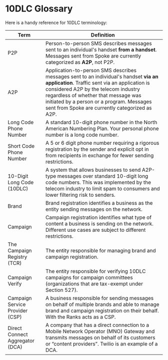 # 10DLC Glossary

Here is a handy reference for 10DLC terminology:

| Term | Definition |
| --- | --- |
| P2P | Person-to-person SMS describes messages sent to an individual's handset **from a handset**. Messages sent from Spoke are currently categorized as **A2P**, not P2P. |
| A2P | Application-to-person SMS describes messages sent to an individual's handset **via an application**. Traffic sent via an application is considered A2P by the telecom industry regardless of whether that message was initiated by a person or a program. Messages sent from Spoke are currently categorized as A2P. |
| Long Code Phone Number | A standard 10-digit phone number in the North American Numbering Plan. Your personal phone number is a long code number. |
| Short Code Phone Number | A 5 or 6 digit phone number requiring a rigorous registration by the sender and explicit opt in from recipients in exchange for fewer sending restrictions. |
| 10-Digit Long Code (10DLC) | A system that allows businesses to send A2P-type messages over standard 10-digit long code numbers. This was implemented by the telecom industry to limit spam to consumers and lower filtering risk to senders. |
| Brand | Brand registration identifies a business as the entity sending messages on the network. |
| Campaign | Campaign registration identifies what type of content a business is sending on the network. Different use cases are subject to different restrictions. |
| The Campaign Registry (TCR) | The entity responsible for managing brand and campaign registration. |
| Campaign Verify | The entity responsible for verifying 10DLC campaigns for campaign committees (organizations that are tax-exempt under Section 527). |
| Campaign Service Provider (CSP) | A business responsible for sending messages on behalf of multiple brands and able to manage brand and campaign registration on their behalf. With the Ranks acts as a CSP. |
| Direct Connect Aggregator (DCA) | A company that has a direct connection to a Mobile Network Operator (MNO) Gateway and transmits messages on behalf of its customers or “content providers”. Twilio is an example of a DCA. |

 
